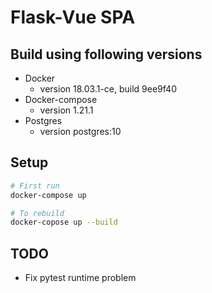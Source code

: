# Flask-Vue SPA

## Build using following versions
+ Docker
    + version 18.03.1-ce, build 9ee9f40
+ Docker-compose
    + version 1.21.1
+ Postgres
    + version postgres:10
## Setup
``` bash
# First run
docker-compose up

# To rebuild
docker-copose up --build

```
## TODO
+ Fix pytest runtime problem
